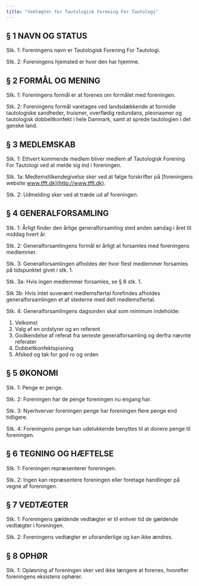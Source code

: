 ```yaml
---
title: "Vedtægter for Tautologisk Forening For Tautologi"
---
```

## § 1 NAVN OG STATUS
Stk. 1: Foreningens navn er Tautologisk Forening For Tautologi.

Stk. 2: Foreningens hjemsted er hvor den har hjemme.

## § 2 FORMÅL OG MENING
Stk. 1: Foreningens formål er at forenes om formålet med foreningen.

Stk. 2: Foreningens formål varetages ved landsdækkende at formidle tautologiske sandheder, truismer, overflødig redundans, pleonasmer og tautologisk dobbeltkonfekt i hele Danmark, samt at sprede tautologien i det ganske land.

## § 3 MEDLEMSKAB
Stk. 1: Ethvert kommende medlem bliver medlem af Tautologisk Forening For Tautologi ved at melde sig ind i foreningen.

Stk. 1a: Medlemstilkendegivelse sker ved at følge forskrifter på [foreningens website www.tfft.dk](http://www.tfft.dk).

Stk. 2: Udmelding sker ved at træde ud af foreningen.

## § 4 GENERALFORSAMLING
Stk. 1: Årligt finder den årlige generalforsamling sted anden søndag i året til middag hvert år.

Stk. 2: Generalforsamlingens formål er årligt at forsamles med foreningens medlemmer.

Stk. 3: Generalforsamlingen afholdes der hvor flest medlemmer forsamles på tidspunktet givet i stk. 1.

Stk. 3a: Hvis ingen medlemmer forsamles, se § 8 stk. 1.

Stk 3b: Hvis intet suverænt medlemsflertal forefindes afholdes generalforsamlingen et af stederne med delt medlemsflertal.

Stk. 4: Generalforsamlingens dagsorden skal som minimum indeholde:
1. Velkomst
2. Valg af en ordstyrer og en referent
3. Godkendelse af referat fra seneste generalforsamling og derfra nævnte referater
4. Dobbeltkonfektspisning
5. Afsked og tak for god ro og orden

## § 5 ØKONOMI
Stk. 1: Penge er penge.

Stk. 2: Foreningen har de penge foreningen nu engang har.

Stk. 3: Nyerhverver foreningen penge har foreningen flere penge end tidligere.

Stk. 4: Foreningens penge kan udelukkende benyttes til at donere penge til foreningen.

## § 6 TEGNING OG HÆFTELSE
Stk. 1: Foreningen repræsenterer foreningen.

Stk. 2: Ingen kan repræsentere foreningen eller foretage handlinger på vegne af foreningen.

## § 7 VEDTÆGTER
Stk. 1: Foreningens gældende vedtægter er til enhver tid de gældende vedtægter i foreningen.

Stk. 2: Foreningens vedtægter er uforanderlige og kan ikke ændres.

## § 8 OPHØR
Stk. 1: Opløsning af foreningen sker ved ikke længere at forenes, hvorefter foreningens eksistens ophører.
